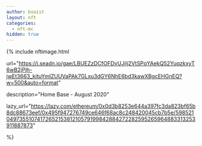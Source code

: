 ```yaml
---
author: bsoist
layout: nft
categories:
  - nft-mc
hidden: true
---
```

{% include nftimage.html 

url="https://i.seadn.io/gae/LBUEZzDCfOFDvUJjlj2VtSPqYAekQ52YuqzkxyT6wB2jPjh-jwEt3663_kituYmIZUUVaPAk7GLxu3dGY6NhE6bd3kawXBgcEHGnEQ?w=500&auto=format"

description="Home Base - August 2020"

lazy_url="https://lazy.com/ethereum/0x0d3b8253e644a397fc3da823bf65b8dc88673eef/0x495f947276749ce646f68ac8c248420045cb7b5e/5985210497355107417265215381210579199842884272282595265964883313253911887873"

%}

